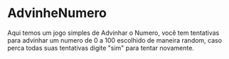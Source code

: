 # AdvinheNumero
Aqui temos um jogo simples de Advinhar o Numero, você tem tentativas para advinhar um numero de 0 a 100 escolhido de maneira random, caso perca todas suas tentativas digite "sim" para tentar novamente.